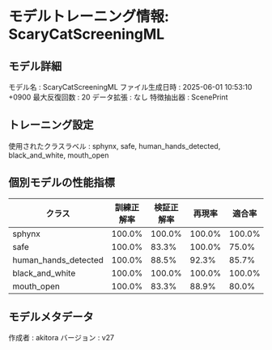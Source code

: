 # モデルトレーニング情報: ScaryCatScreeningML

## モデル詳細
モデル名           : ScaryCatScreeningML
ファイル生成日時   : 2025-06-01 10:53:10 +0900
最大反復回数     : 20
データ拡張       : なし
特徴抽出器       : ScenePrint

## トレーニング設定
使用されたクラスラベル : sphynx, safe, human_hands_detected, black_and_white, mouth_open

## 個別モデルの性能指標
| クラス | 訓練正解率 | 検証正解率 | 再現率 | 適合率 | F1スコア |
|--------|------------|------------|--------|--------|----------|
| sphynx | 100.0% | 100.0% | 100.0% | 100.0% | 1.000 |
| safe | 100.0% | 83.3% | 100.0% | 75.0% | 0.857 |
| human_hands_detected | 100.0% | 88.5% | 92.3% | 85.7% | 0.889 |
| black_and_white | 100.0% | 100.0% | 100.0% | 100.0% | 1.000 |
| mouth_open | 100.0% | 83.3% | 88.9% | 80.0% | 0.842 |

## モデルメタデータ
作成者            : akitora
バージョン          : v27
